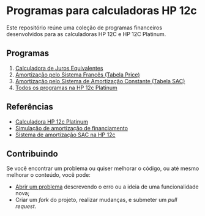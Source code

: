 # Programas para calculadoras HP 12c

Este repositório reúne uma coleção de programas financeiros desenvolvidos para as calculadoras HP 12C e HP 12C Platinum.

## Programas

1. [Calculadora de Juros Equivalentes](./src/01-juros-equivalentes.md)
2. [Amortização pelo Sistema Francês (Tabela Price)](./src/01-juros-equivalentes.md)
3. [Amortização pelo Sistema de Amortização Constante (Tabela SAC)](./src/03-tabela-sac.md)
3. [Todos os programas na HP 12c Platinum](./src/99-todos-programas.md)

## Referências

- [Calculadora HP 12c Platinum](https://stendec.io/ctb/rpn_finp.html)
- [Simulação de amortização de financiamento](https://simuladoramortizacao.com.br/resultado-simulacao-de-amortizacao-de-financiamento)
- [ Sistema de amortização SAC na HP 12c](https://www.contabilidadecotidiana.com/2016/05/sistema-de-amortizacao-sac-na-hp-12c.html)


## Contribuindo

Se você encontrar um problema ou quiser melhorar o código, ou até mesmo melhorar o conteúdo, você pode:

- [Abrir um problema](https://github.com/cfgnunes/hp12c-programs/issues/new) descrevendo o erro ou a ideia de uma funcionalidade nova;
- Criar um _fork_ do projeto, realizar mudanças, e submeter um _pull request_.
